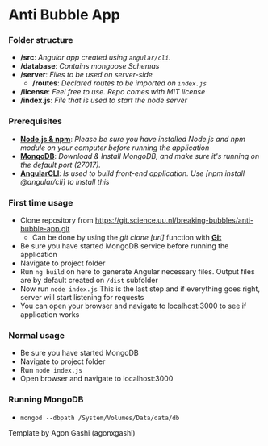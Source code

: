 # Anti Bubble App 

### Folder structure

+ **/src**: *Angular app created using ```angular/cli```.*
+ **/database**: *Contains mongoose Schemas*
+ **/server**: *Files to be used on server-side*
    * **/routes**: *Declared routes to be imported on ```index.js```*
+ **/license**: *Feel free to use. Repo comes with MIT license* 
+ **/index.js**: *File that is used to start the node server*


### Prerequisites


+ **[Node.js & npm](https://nodejs.org/en/download/)**: *Please be sure you have installed Node.js and npm module on your computer before running the application*
+ **[MongoDB](https://www.mongodb.com/download-center)**: *Download & Install MongoDB, and make sure it's running on the default port (27017).*
+ **[AngularCLI](https://cli.angular.io/)**: *Is used to build front-end application. Use [npm install @angular/cli] to install this*


### First time usage

+ Clone repository from https://git.science.uu.nl/breaking-bubbles/anti-bubble-app.git
    + Can be done by using the *git clone [url]* function with **[Git](https://git-scm.com/)**
+ Be sure you have started MongoDB service before running the application
+ Navigate to project folder 
+ Run ```ng build``` on here to generate Angular necessary files. Output files are by default created on ```/dist``` subfolder
+ Now run ```node index.js``` This is the last step and if everything goes right, server will start listening for requests
+ You can open your browser and navigate to localhost:3000 to see if application works

### Normal usage
+ Be sure you have started MongoDB
+ Navigate to project folder
+ Run ```node index.js```
+ Open browser and navigate to localhost:3000

### Running MongoDB
+ ```mongod --dbpath /System/Volumes/Data/data/db```



Template by Agon Gashi (agonxgashi)



